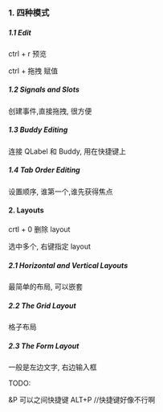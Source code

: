 ### 1. 四种模式

##### 1.1 Edit

ctrl + r 预览

ctrl + 拖拽  赋值

##### 1.2 Signals and Slots

创建事件,直接拖拽, 很方便

##### 1.3 Buddy Editing

连接 QLabel 和 Buddy, 用在快捷键上

##### 1.4 Tab Order Editing 

设置顺序, 谁第一个,谁先获得焦点



#### 2. Layouts

crtl + 0 删除 layout

选中多个, 右键指定 layout



##### 2.1 Horizontal and Vertical Layouts

最简单的布局, 可以嵌套

##### 2.2 The Grid Layout

格子布局

##### 2.3 The Form Layout

一般是左边文字, 右边输入框





TODO:

&P  可以之间快捷键 ALT+P   //快捷键好像不行啊

